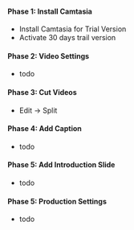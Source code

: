 #### Phase 1: Install Camtasia
* Install Camtasia for Trial Version
* Activate 30 days trail version

#### Phase 2: Video Settings
* todo

#### Phase 3: Cut Videos
* Edit -> Split

#### Phase 4: Add Caption
* todo

#### Phase 5: Add Introduction Slide
* todo

#### Phase 5: Production Settings
* todo
